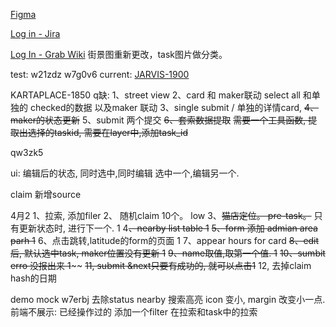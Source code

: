 [Figma](https://www.figma.com/file/sujHcqYen1591yimqoavQX/Karta-Street-Scan?type=design&node-id=0-1&mode=design&t=6eeuQd7X9zMVErgs-0)



[Log in - Jira](https://jira.grab.com/browse/JARVIS-1837)

[Log In - Grab Wiki](https://wiki.grab.com/pages/viewpage.action?spaceKey=GEO&title=%5BNew%5D+Universal+Task+Review+API)
街景图重新更改，task图片做分类。


test: w21zdz
w7g0v6
current: [JARVIS-1900](https://jira.grab.com/browse/JARVIS-1900)



 KARTAPLACE-1850
q缺:
 1、street view 
 2、card 和 maker联动
	 select all 和单独的 checked的数据 以及maker 联动
 3、single submit / 单独的详情card, 
 ~~4、maker的状态更新~~
 5、submit
	 两个提交
 ~~6、套索数据提取~~
	 ~~需要一个工具函数, 提取出选择的taskid, 需要在layer中,添加task_id~~
	 

qw3zk5

ui:
	编辑后的状态, 
	 同时选中,同时编辑
	 选中一个,编辑另一个.


claim 新增source


4月2
	1、拉索, 添加filer
	2、 随机claim 10个。 low
	 3、~~猫店定位。 pre-task。~~ 只有更新状态时, 进行下一个. 1
	 4~~、nearby list table 1~~
	 ~~5、form 添加 admian area parh 1~~
	 6、点击跳转,latitude的form的页面 1
	 7、appear hours for card
	 ~~8、edit 后, 默认选中task,  maker位置没有更新 1~~
	 ~~9、name取值,取第一个值. 1~~
	 ~~10、sumbit erro 没报出来  1~~~~
	 ~~11, submit &next只要有成功的, 就可以点击1~~
	 12, 去掉claim hash的日期

demo  mock
	w7erbj
去除status
	 nearby 搜索高亮 icon 变小, 
	 margin 改变小一点. 
	  前端不展示:  已经操作过的
    添加一个filter 在拉索和task中的拉索
    
	 
	 

